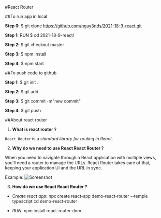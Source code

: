 #React Router

##To run app in local

**Step 0**: $ git clone https://github.com/nguy3nds/2021-18-9-react.git

**Step 1**: RUN $ cd 2021-18-9-react/

**Step 2**: $ git checkout master

**Step 3**: $ npm install

**Step 4**: $ npm start

##To push code to github

**Step 1**: $ git init .

**Step 2**: $ git add .

**Step 3**: $ git commit -m"new commit"

**Step 4**: $ git push

##About react router

1. **What is react router ?**

`React Router` is a _standard library for routing in React_.

2. **Why do we need to use React React Router ?**

When you need to navigate through a React application with multiple views, you'll need a router to manage the URLs. React Router takes care of that, keeping your application UI and the URL in sync.

Example: ![Screenshot](react-router.png)

3. **How do we use React React Router ?**

- _Create react app_: npx create react-app demo-react-router --temple typescript
  cd demo-react-router

- _RUN_: npm install react-router-dom
